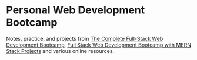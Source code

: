 # Personal Web Development Bootcamp

Notes, practice, and projects from [The Complete Full-Stack Web Development Bootcamp](https://www.udemy.com/course/the-complete-web-development-bootcamp), [Full Stack Web Development Bootcamp with MERN Stack Projects](https://www.udemy.com/course/full-stack-web-development-bootcamp-with-mern-stack-projects) and various online resources.
